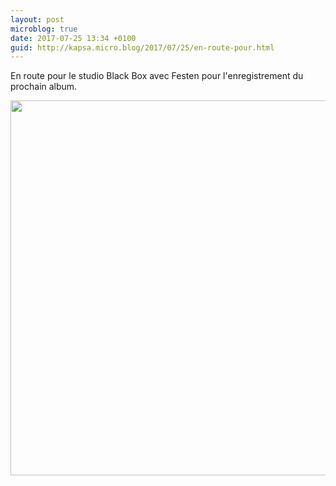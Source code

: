 ```yaml
---
layout: post
microblog: true
date: 2017-07-25 13:34 +0100
guid: http://kapsa.micro.blog/2017/07/25/en-route-pour.html
---
```

En route pour le studio Black Box avec Festen pour l'enregistrement du prochain album.

<img src="http://blog.jeankapsa.com/uploads/2017/1e4cf031d7.jpg" width="600" height="600" style="height: auto" />
